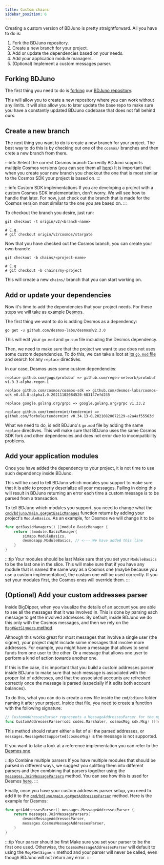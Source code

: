 ```yaml
---
title: Custom chains
sidebar_position: 6
---
```


Creating a custom version of BDJuno is pretty straightforward. All you have to do is:

1. Fork the BDJuno repository.
2. Create a new branch for your project.
3. Add or update the dependencies based on your needs.
4. Add your application module managers.
5. (Optional) Implement a custom messages parser.

## Forking BDJuno
The first thing you need to do is [forking](https://docs.github.com/en/get-started/quickstart/fork-a-repo)
our [BDJuno repository](https://github.com/forbole/bdjuno/).

This will allow you to create a new repository where you can work without any limits. It will also allow you to later
update the base repo to make sure you have a constantly updated BDJuno codebase that does not fall behind ours.

## Create a new branch
The next thing you want to do is create a new branch for your project. The best way to do this is by checking out one of
the `cosmos/` branches and then crete a new branch from there.

:::info Select the correct Cosmos branch Currently BDJuno supports multiple Cosmos versions (you can see them all [here](https://github.com/forbole/bdjuno/branches/all?query=cosmos%2F ))
It is important that when you create your
new branch you checkout the one that is most similar to the Cosmos SDK your project is based on.
:::

:::info Custom SDK implementations If you are developing a project with a custom Cosmos SDK implementation, don't worry.
We will see how to handle that later. For now, just check out the branch that is made for the Cosmos version most
similar to the one you are based on.
:::

To checkout the branch you desire, just run:

```shell
git checkout -t origin/v2/<branch-name>

# E.g.
# git checkout origin/v2/cosmos/stargate
```

Now that you have checked out the Cosmos branch, you can create your own branch:

```shell
git checkout -b chains/<project-name>

# E.g
# git checkout -b chains/my-project
```

This will create a new `chains/` branch that you can start working on.

## Add or update your dependencies
Now it's time to add the dependencies that your project needs. For these steps we will take as
example [Desmos](https://github.com/desmos-labs/desmos/).

The first thing we want to do is adding Desmos as a dependency:

```shell
go get -u github.com/desmos-labs/desmos@v2.3.0
```

This will edit your `go.mod` and `go.sum` file including the Desmos dependency.

Then, we need to make sure that the project we want to use does not uses some custom dependencies. To do this, we can
take a loot at [its `go.mod` file](https://github.com/desmos-labs/desmos/blob/v1.0.0/go.mod) and search for
any `replace` directives.

In our case, Desmos uses some custom dependencies:

```
replace github.com/gogo/protobuf => github.com/regen-network/protobuf v1.3.3-alpha.regen.1

replace github.com/cosmos/cosmos-sdk => github.com/desmos-labs/cosmos-sdk v0.43.0-alpha1.0.20211102084520-683147efd235

replace google.golang.org/grpc => google.golang.org/grpc v1.33.2

replace github.com/tendermint/tendermint => github.com/forbole/tendermint v0.34.13-0.20210820072129-a2a4af55563d
```

What we need to do, is edit BDJuno's `go.mod` file by adding the same `replace` directives. This will make sure that
BDJuno uses the same Cosmos SDK fork and other dependencies and does not error due to incompatibility problems.

## Add your application modules
Once you have added the dependency to your project, it is not time to use such dependency inside BDJuno.

This will be used to tell BDJuno which modules you support to make sure that it is able to properly deserialize all your
messages. Failing in doing this will result in BDJuno returning an error each time a custom message is to be parsed from
a transaction.

To tell BDJuno which modules you support, you need to change what the [`cmd/bdjuno/main.go#getBasicManages`](https://github.com/forbole/bdjuno/blob/cosmos/v0.43.x/cmd/bdjuno/main.go#L37) function returns by adding your project's `ModuleBasics`. As an example, for Desmos we will change it to be

```go
func getBasicManagers() []module.BasicManager {
	return []module.BasicManager{
		simapp.ModuleBasics,
		desmosapp.ModuleBasics, // <--- We have added this line
	}
}
```

:::tip Your modules should be last
Make sure that you set your `ModuleBasics` to be the last one in the slice.
This will make sure that if you have any module that is named the same way as a Cosmos one (maybe because you use a custom implementation), the custom one will be used correctly.
If you set your modules first, the Cosmos ones will override them.
:::

## (Optional) Add your custom addresses parser
Inside BigDipper, when you visualize the details of an account you are able to see all the messages that it was involved in.
This is done by parsing each message to get the involved addresses.
By default, inside BDJuno we do this only with the Cosmos messages, and then we rely on the [`Msg#GetSigners` method](https://github.com/cosmos/cosmos-sdk/blob/3f8596c1955e40ef30e4abcd06f2237d132db3a9/types/tx_msg.go#L21).

Although this works great for most messages that involve a single user (the signer), your project might include some messages that involve more addresses.
For example, you might have a message that allows to send funds from one user to the other. Or a message that allows one user to perform a kind of action towards another one.

If this is the case, it is important that you build a custom addresses parser inside BDJuno to make sure that each message is associated with the proper list of addresses, and that the associated accounts are refreshed correctly once the message is parsed (especially if it edits both account balances).

To do this, what you can do is create a new file inside the `cmd/bdjuno` folder naming it after your project.
Inside that file, you need to create a function with the following signature:

```go
// CustomAddressesParser represents a MessageAddressesParser for the my custom module
func CustomAddressesParser(cdc codec.Marshaler, cosmosMsg sdk.Msg) ([]string, error)
```

This method should return either a list of all the parsed addresses, or `messages.MessageNotSupported(cosmosMsg)` is the message is not supported.

If you want to take a look at a reference implementation you can refer to the [Desmos one](https://github.com/forbole/bdjuno/blob/v2/chains/desmos/mainnet/cmd/bdjuno/desmos.go).

:::tip Combine multiple parsers
If you have multiple modules that should be parsed in different ways, we suggest you splitting them into different parsers and then combining that parsers together using the [`messages.JoinMessageParsers`](https://github.com/forbole/juno/blob/v2/cosmos-stargate/modules/messages/account_parser.go) method.
You can see how this is used for Desmos [here](https://github.com/forbole/bdjuno/blob/v2/chains/desmos/mainnet/cmd/bdjuno/desmos.go).
:::

Finally, once you have your custom addresses parser setup, you need to add it to the [`cmd/bdjuno/main.go#getAddressesParser`](https://github.com/forbole/bdjuno/blob/v2/chains/desmos/mainnet/cmd/bdjuno/main.go) method. Here is the example for Desmos:

```go
func getAddressesParser() messages.MessageAddressesParser {
	return messages.JoinMessageParsers(
		desmosMessageAddressesParser,
		messages.CosmosMessageAddressesParser,
	)
}
```

:::tip Your parser should be first
Make sure you set your parser to be the first one used. Otherwise, the `CosmosMessageAddressesParser` will default to using the `Msg#GetSigners` method and your parser will never be called, even though BDJuno will not return any error.
:::
